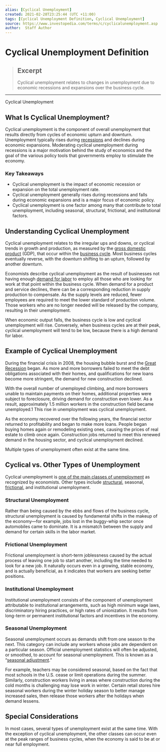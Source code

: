 ```yaml
---
alias: [Cyclical Unemployment]
created: 2021-02-28T23:25:44 (UTC +11:00)
tags: [Cyclical Unemployment Definition, Cyclical Unemployment]
source: https://www.investopedia.com/terms/c/cyclicalunemployment.asp
author:  Staff Author
---
```


# Cyclical Unemployment Definition

> ## Excerpt
> Cyclical unemployment relates to changes in unemployment due to economic recessions and expansions over the business cycle.

---

Cyclical Unemployment
## What Is Cyclical Unemployment?

Cyclical unemployment is the component of overall unemployment that results directly from cycles of economic upturn and downturn. Unemployment typically rises during [recessions](https://www.investopedia.com/terms/r/recession.asp) and declines during economic expansions. Moderating cyclical unemployment during recessions is a major motivation behind the study of economics and the goal of the various policy tools that governments employ to stimulate the economy.

### Key Takeaways

-   Cyclical unemployment is the impact of economic recession or expansion on the total unemployment rate.
-   Cyclical unemployment generally rises during recessions and falls during economic expansions and is a major focus of economic policy.
-   Cyclical unemployment is one factor among many that contribute to total unemployment, including seasonal, structural, frictional, and institutional factors.

## Understanding Cyclical Unemployment

Cyclical unemployment relates to the irregular ups and downs, or cyclical trends in growth and production, as measured by the [gross domestic product](https://www.investopedia.com/terms/g/gdp.asp) (GDP), that occur within the [business cycle](https://www.investopedia.com/terms/b/businesscycle.asp). Most business cycles eventually reverse, with the downturn shifting to an upturn, followed by another downturn.

Economists describe cyclical unemployment as the result of businesses not having enough [demand for labor](https://www.investopedia.com/terms/d/demand_for_labor.asp) to employ all those who are looking for work at that point within the business cycle. When demand for a product and service declines, there can be a corresponding reduction in supply production to compensate. As the supply levels are reduced, fewer employees are required to meet the lower standard of production volume. Those workers who are no longer needed will be released by the company, resulting in their unemployment.

When economic output falls, the business cycle is low and cyclical unemployment will rise. Conversely, when business cycles are at their peak, cyclical unemployment will tend to be low, because there is a high demand for labor.

## Example of Cyclical Unemployment

During the financial crisis in 2008, the housing bubble burst and the [Great Recession](https://www.investopedia.com/terms/g/great-recession.asp) began. As more and more borrowers failed to meet the debt obligations associated with their homes, and qualifications for new loans become more stringent, the demand for new construction declined.

With the overall number of unemployed climbing, and more borrowers unable to maintain payments on their homes, additional properties were subject to foreclosure, driving demand for construction even lower. As a result, approximately 1.5 million workers in the construction field became unemployed.1 This rise in unemployment was cyclical unemployment.

As the economy recovered over the following years, the financial sector returned to profitability and began to make more loans. People began buying homes again or remodeling existing ones, causing the prices of real estate to climb once again. Construction jobs returned to meet this renewed demand in the housing sector, and cyclical unemployment declined.

Multiple types of unemployment often exist at the same time.

## Cyclical vs. Other Types of Unemployment

Cyclical unemployment is [one of the main classes of unemployment](https://www.investopedia.com/ask/answers/050115/what-difference-between-frictional-unemployment-and-structural-unemployment.asp) as recognized by economists. Other types include [structural](https://www.investopedia.com/terms/s/structuralunemployment.asp), seasonal, [frictional](https://www.investopedia.com/terms/f/frictionalunemployment.asp), and institutional unemployment.

### Structural Unemployment

Rather than being caused by the ebbs and flows of the business cycle, structural unemployment is caused by fundamental shifts in the makeup of the economy—for example, jobs lost in the buggy-whip sector once automobiles came to dominate. It is a mismatch between the supply and demand for certain skills in the labor market.

### Frictional Unemployment

Frictional unemployment is short-term joblessness caused by the actual process of leaving one job to start another, including the time needed to look for a new job. It naturally occurs even in a growing, stable economy, and is actually beneficial, as it indicates that workers are seeking better positions.

### Institutional Unemployment

Institutional unemployment consists of the component of unemployment attributable to institutional arrangements, such as high minimum wage laws, discriminatory hiring practices, or high rates of unionization. It results from long-term or permanent institutional factors and incentives in the economy.

### Seasonal Unemployment

Seasonal unemployment occurs as demands shift from one season to the next. This category can include any workers whose jobs are dependent on a particular season. Official unemployment statistics will often be adjusted, or smoothed, to account for seasonal unemployment. This is known as a “[seasonal adjustment](https://www.investopedia.com/terms/s/seasonal-adjustment.asp).”

For example, teachers may be considered seasonal, based on the fact that most schools in the U.S. cease or limit operations during the summer. Similarly, construction workers living in areas where construction during the cold months is challenging may lose work in winter. Certain retail stores hire seasonal workers during the winter holiday season to better manage increased sales, then release those workers after the holidays when demand lessens.

## Special Considerations

In most cases, several types of unemployment exist at the same time. With the exception of cyclical unemployment, the other classes can occur even at the peak ranges of business cycles, when the economy is said to be at or near full employment.
